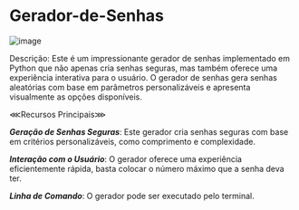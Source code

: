 # Gerador-de-Senhas
![image](https://github.com/Karlos97chss/Gerador-de-Senhas/assets/142633428/1219ed20-47bd-401c-9e9e-bbcb64d54d90)

Descrição: Este é um impressionante gerador de senhas implementado em Python que não apenas cria senhas seguras, 
mas também oferece uma experiência interativa para o usuário. O gerador de senhas gera senhas 
aleatórias com base em parâmetros personalizáveis e apresenta visualmente as opções disponíveis.

⋘Recursos Principais⋙

__*Geração de Senhas Seguras*__: Este gerador cria senhas seguras com base em critérios personalizáveis, como comprimento e complexidade.

__*Interação com o Usuário*__: O gerador oferece uma experiência eficientemente rápida, basta colocar o número máximo que a senha deva ter.

__*Linha de Comando*__: O gerador pode ser executado pelo terminal.

